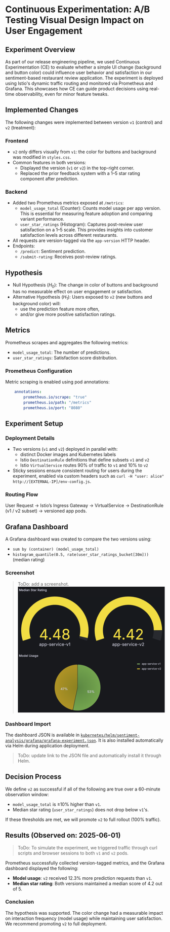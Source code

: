 # Continuous Experimentation: A/B Testing Visual Design Impact on User Engagement 

## Experiment Overview 
As part of our release engineering pipeline, we used Continuous Experimentation (CE) to evaluate whether a simple UI change (background and button color) could influence user behavior and satisfaction in our sentiment-based restaurant review application. The experiment is deployed using Istio's dynamic traffic routing and monitored via Prometheus and Grafana. This showcases how CE can guide product decisions using real-time observability, even for minor feature tweaks. 

## Implemented Changes 

The following changes were implemented between version `v1` (control) and `v2` (treatment):

### Frontend 
- `v2` only differs visually from `v1`: the color for buttons and background was modified in `styles.css`. 
- Common features in both versions:
  - Displayed the version (`v1` or `v2`) in the top-right corner. 
  - Replaced the prior feedback system with a 1–5 star rating component after prediction. 

### Backend 
- Added two Prometheus metrics exposed at `/metrics`: 
  - `model_usage_total` (Counter): Counts model usage per app version. This is essential for measuring feature adoption and comparing variant performance. 
  - `user_star_ratings` (Histogram): Captures post-review user satisfaction on a 1–5 scale. This provides insights into customer satisfaction levels across different restaurants. 
- All requests are version-tagged via the `app-version` HTTP header. 
- Endpoints:
  - `/predict`: Sentiment prediction. 
  - `/submit-rating`: Receives post-review ratings. 

## Hypothesis 
- Null Hypothesis ($H_0$): The change in color of buttons and background has no measurable effect on user engagement or satisfaction. 
- Alternative Hypothesis ($H_1$): Users exposed to `v2` (new buttons and background color) will: 
  - use the prediction feature more often, 
  - and/or give more positive satisfaction ratings. 

## Metrics 
Prometheus scrapes and aggregates the following metrics: 
  - `model_usage_total`: The number of predictions. 
  - `user_star_ratings`: Satisfaction score distribution. 

### Prometheus Configuration 
Metric scraping is enabled using pod annotations:
```yaml
    annotations:
        prometheus.io/scrape: "true"
        prometheus.io/path: "/metrics"
        prometheus.io/port: "8080"
```

## Experiment Setup 

### Deployment Details 
- Two versions (`v1` and `v2`) deployed in parallel with: 
  - distinct Docker images and Kubernetes labels 
  - Istio `DestinationRule` definitions that define subsets `v1` and `v2` 
  - Istio `VirtualService` routes 90% of traffic to `v1` and 10% to `v2` 
- Sticky sessions ensure consistent routing for users during the experiment, enabled via custom headers such as `curl -H "user: alice" http://[EXTERNAL-IP]/env-config.js`. 

### Routing Flow 
User Request -> Istio’s Ingress Gateway -> VirtualService -> DestinationRule (v1 / v2 subset) -> versioned app pods. 

## Grafana Dashboard  
A Grafana dashboard was created to compare the two versions using: 
  - `sum by (container) (model_usage_total)` 
  - `histogram_quantile(0.5, rate(user_star_ratings_bucket[30m]))` (median rating) 

### Screenshot 

> ToDo: add a screenshot. 
![Dashboard Screenshot](/pics/grafana-dashboard-ce.png)

### Dashboard Import 
The dashboard JSON is available in [`kubernetes/helm/sentiment-analysis/grafana/grafana-experiment.json`](?). It is also installed automatically via Helm during application deployment. 

> ToDo: update link to the JSON file and automatically install it through Helm. 

## Decision Process 
We define `v2` as successful if all of the following are true over a 60-minute observation window: 
  - `model_usage_total` is ≥10% higher than `v1`. 
  - Median star rating (`user_star_ratings`) does not drop below `v1`'s. 

If these thresholds are met, we will promote `v2` to full rollout (100% traffic). 

## Results (Observed on: 2025-06-01)

> ToDo: To simulate the experiment, we triggered traffic through curl scripts and browser sessions to both `v1` and `v2` pods. 

Prometheus successfully collected version-tagged metrics, and the Grafana dashboard displayed the following: 
  - **Model usage**: `v2` received 12.3% more prediction requests than `v1`. 
  - **Median star rating**: Both versions maintained a median score of 4.2 out of 5. 

### Conclusion 
The hypothesis was supported. The color change had a measurable impact on interaction frequency (model usage) while maintaining user satisfaction. We recommend promoting `v2` to full deployment. 
